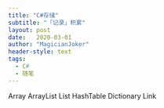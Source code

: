 ```yaml
---
title: "C#存储"
subtitle: "「记录」积累"
layout: post
date:   2020-03-01
author: "MagicianJoker"
header-style: text
tags:
  - C#
  - 随笔
---
```


Array
ArrayList
List
HashTable
Dictionary
Link

